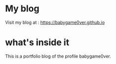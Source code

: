 # My blog

Visit my blog at : https://babygame0ver.github.io
# what's inside it
This is a portfolio blog of the profile babygame0ver.
